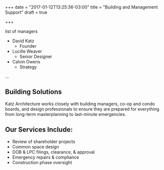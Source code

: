 +++
date = "2017-01-12T13:25:36-03:00"
title = "Building and Management Support"
draft = true

+++


list of managers

- David Katz
    - Founder
- Lucille Weaver
    - Senior Designer
- Calvin Owens
    - Strategy

...

## Building Solutions
Katz Architecture works closely with building managers, co-op and condo boards, and design professionals to ensure they are prepared for everything from long-term masterplanning to last-minute emergencies.

## Our Services Include:
- Review of shareholder projects
- Common space design
- DOB & LPC filings, clearance, & approval
- Emergency repairs & compliance
- Construction phase oversight